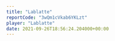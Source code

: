 ```yaml
---
title: "Lablatte"
reportCode: "3wQm1cVkab6YKLzt"
player: "Lablatte"
date: 2021-09-26T18:56:24.204000+00:00
---
```

